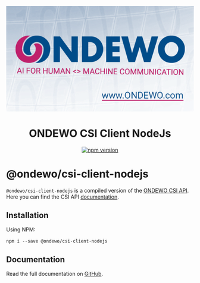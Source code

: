 <p align="center">
  <a href="https://www.ondewo.com">
    <img alt="ONDEWO Logo" src="https://raw.githubusercontent.com/ondewo/ondewo-logos/master/github/ondewo_logo_github_2.png"/>
  </a>
  <h1 align="center">
    ONDEWO CSI Client NodeJs
  </h1>
  <p align="center">
    <a href="https://badge.fury.io/js/%40ondewo%2Fcsi-client-nodejs"><img src="https://badge.fury.io/js/%40ondewo%2Fcsi-client-nodejs.svg" alt="npm version" height="18"></a>
  </p>
</p>

# @ondewo/csi-client-nodejs

`@ondewo/csi-client-nodejs` is a compiled version of the [ONDEWO CSI API](https://github.com/ondewo/ondewo-csi-api). Here you can find the CSI API [documentation](https://ondewo.github.io/ondewo-csi-api/).

## Installation

Using NPM:

```shell
npm i --save @ondewo/csi-client-nodejs
```

## Documentation

Read the full documentation on [GitHub](https://github.com/ondewo/ondewo-csi-client-nodejs).
